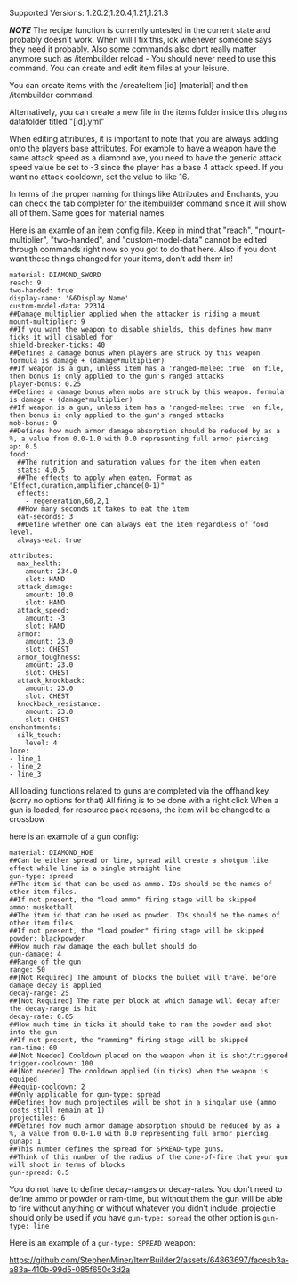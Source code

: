 Supported Versions: 1.20.2,1.20.4,1.21,1.21.3


***NOTE***
The recipe function is currently untested in the current state and probably doesn't work. When will I fix this, idk whenever someone says they need it probably. Also some commands also dont really matter anymore such as /itembuilder reload - You should never need to use this command. You can create and edit item files at your leisure.










You can create items with the /createItem [id] [material] and then /itembuilder command.


Alternatively, you can create a new file in the items folder inside this plugins datafolder titled "[id].yml" 

When editing attributes, it is important to note that you are always adding onto the players base attributes. For example to have a weapon have the same attack speed as a diamond axe, you need to have the generic attack speed value be set to -3 since the player has a base 4 attack speed. If you want no attack cooldown, set the value to like 16.

In terms of the proper naming for things like Attributes and Enchants, you can check the tab completer for the itembuilder command since it will show all of them. Same goes for material names.

Here is an examle of an item config file. Keep in mind that "reach", "mount-multiplier", "two-handed", and "custom-model-data" cannot be edited through commands right now so you got to do that here. Also if you dont want these things changed for your items, don't add them in!
```
material: DIAMOND_SWORD
reach: 9
two-handed: true
display-name: '&6Display Name'
custom-model-data: 22314
##Damage multiplier applied when the attacker is riding a mount
mount-multiplier: 9
##If you want the weapon to disable shields, this defines how many ticks it will disabled for
shield-breaker-ticks: 40
##Defines a damage bonus when players are struck by this weapon. formula is damage + (damage*multiplier)
##If weapon is a gun, unless item has a 'ranged-melee: true' on file, then bonus is only applied to the gun's ranged attacks
player-bonus: 0.25
##Defines a damage bonus when mobs are struck by this weapon. formula is damage + (damage*multiplier)
##If weapon is a gun, unless item has a 'ranged-melee: true' on file, then bonus is only applied to the gun's ranged attacks
mob-bonus: 9
##Defines how much armor damage absorption should be reduced by as a %, a value from 0.0-1.0 with 0.0 representing full armor piercing.
ap: 0.5
food:
  ##The nutrition and saturation values for the item when eaten
  stats: 4,0.5
  ##The effects to apply when eaten. Format as "Effect,duration,amplifier,chance(0-1)"
  effects:
    - regeneration,60,2,1
  ##How many seconds it takes to eat the item
  eat-seconds: 3
  ##Define whether one can always eat the item regardless of food level.
  always-eat: true
  
attributes:
  max_health:
    amount: 234.0
    slot: HAND
  attack_damage:
    amount: 10.0
    slot: HAND
  attack_speed:
    amount: -3
    slot: HAND
  armor:
    amount: 23.0
    slot: CHEST
  armor_toughness:
    amount: 23.0
    slot: CHEST
  attack_knockback:
    amount: 23.0
    slot: CHEST
  knockback_resistance:
    amount: 23.0
    slot: CHEST
enchantments:
  silk_touch:
    level: 4
lore:
- line_1
- line_2
- line_3
```

All loading functions related to guns are completed via the offhand key (sorry no options for that)
All firing is to be done with a right click
When a gun is loaded, for resource pack reasons, the item will be changed to a crossbow

here is an example of a gun config:
```
material: DIAMOND_HOE
##Can be either spread or line, spread will create a shotgun like effect while line is a single straight line
gun-type: spread
##The item id that can be used as ammo. IDs should be the names of other item files. 
##If not present, the "load ammo" firing stage will be skipped
ammo: musketball
##The item id that can be used as powder. IDs should be the names of other item files
##If not present, the "load powder" firing stage will be skipped
powder: blackpowder
##How much raw damage the each bullet should do
gun-damage: 4
##Range of the gun
range: 50
##[Not Required] The amount of blocks the bullet will travel before damage decay is applied
decay-range: 25
##[Not Required] The rate per block at which damage will decay after the decay-range is hit
decay-rate: 0.05
##How much time in ticks it should take to ram the powder and shot into the gun
##If not present, the "ramming" firing stage will be skipped
ram-time: 60
##[Not Needed] Cooldown placed on the weapon when it is shot/triggered
trigger-cooldown: 100
##[Not needed] The cooldown applied (in ticks) when the weapon is equiped
##equip-cooldown: 2
##Only applicable for gun-type: spread
##Defines how much projectiles will be shot in a singular use (ammo costs still remain at 1)
projectiles: 6
##Defines how much armor damage absorption should be reduced by as a %, a value from 0.0-1.0 with 0.0 representing full armor piercing.
gunap: 1
##This number defines the spread for SPREAD-type guns. 
##Think of this number of the radius of the cone-of-fire that your gun will shoot in terms of blocks
gun-spread: 0.5
```
You do not have to define decay-ranges or decay-rates.
You don't need to define ammo or powder or ram-time, but without them the gun will be able to fire without anything or without whatever you didn't include.
projectile should only be used if you have ```gun-type: spread``` the other option is ```gun-type: line```

Here is an example of a ```gun-type: SPREAD``` weapon:  


https://github.com/StephenMiner/ItemBuilder2/assets/64863697/faceab3a-a83a-410b-99d5-085f650c3d2a

